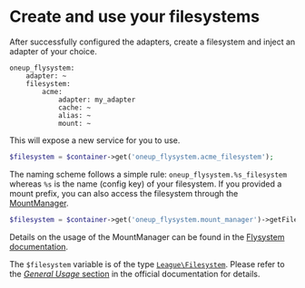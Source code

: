# Create and use your filesystems

After successfully configured the adapters, create a filesystem and inject an adapter of your choice.

```
oneup_flysystem:
    adapter: ~
    filesystem:
        acme:
            adapter: my_adapter
            cache: ~
            alias: ~
            mount: ~
```

This will expose a new service for you to use.

```php
$filesystem = $container->get('oneup_flysystem.acme_filesystem');
```

The naming scheme follows a simple rule: `oneup_flysystem.%s_filesystem` whereas `%s` is the name (config key) of your filesystem.
If you provided a mount prefix, you can also access the filesystem through the [MountManager](https://github.com/thephpleague/flysystem/blob/master/src/MountManager.php).

```php
$filesystem = $container->get('oneup_flysystem.mount_manager')->getFilesystem('prefix');
```

Details on the usage of the MountManager can be found in the [Flysystem documentation](https://github.com/thephpleague/flysystem#mount-manager).

The `$filesystem` variable is of the type [`League\Filesystem`](https://github.com/thephpleague/flysystem/blob/master/src/Filesystem.php).
Please refer to the [*General Usage* section](https://github.com/thephpleague/flysystem#general-usage) in the official documentation for details.
